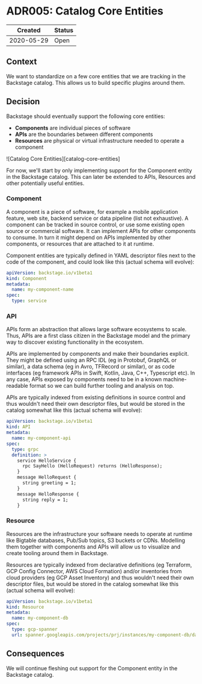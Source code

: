 # ADR005: Catalog Core Entities

| Created    | Status |
| ---------- | ------ |
| 2020-05-29 | Open   |

## Context

We want to standardize on a few core entities that we are tracking in the Backstage catalog. This allows us to build specific plugins around them.

## Decision

Backstage should eventually support the following core entities:

* **Components** are individual pieces of software
* **APIs** are the boundaries between different components
* **Resources** are physical or virtual infrastructure needed to operate a component

![Catalog Core Entities][catalog-core-entities]

For now, we'll start by only implementing support for the Component entity in the Backstage catalog. This can later be extended to APIs, Resources and other potentially useful entities.

### Component
A component is a piece of software, for example a mobile application feature, web site, backend service or data pipeline (list not exhaustive). A component can be tracked in source control, or use some existing open source or commercial software. It can implement APIs for other components to consume. In turn it might depend on APIs implemented by other components, or resources that are attached to it at runtime.

Component entities are typically defined in YAML descriptor files next to the code of the component, and could look like this (actual schema will evolve):
```yaml
apiVersion: backstage.io/v1beta1
kind: Component
metadata:
  name: my-component-name
spec:
  type: service
```

### API
APIs form an abstraction that allows large software ecosystems to scale. Thus, APIs are a first class citizen in the Backstage model and the primary way to discover existing functionality in the ecosystem.

APIs are implemented by components and make their boundaries explicit. They might be defined using an RPC IDL (eg in Protobuf, GraphQL or similar), a data schema (eg in Avro, TFRecord or similar), or as code interfaces (eg framework APIs in Swift, Kotlin, Java, C++, Typescript etc). In any case, APIs exposed by components need to be in a known machine-readable format so we can build further tooling and analysis on top.

APIs are typically indexed from existing definitions in source control and thus wouldn't need their own descriptor files, but would be stored in the catalog somewhat like this (actual schema will evolve):
```yaml
apiVersion: backstage.io/v1beta1
kind: API
metadata:
  name: my-component-api
spec:
  type: grpc
  definition: >
    service HelloService {
      rpc SayHello (HelloRequest) returns (HelloResponse);
    }
    message HelloRequest {
      string greeting = 1;
    }
    message HelloResponse {
      string reply = 1;
    }
```

### Resource
Resources are the infrastructure your software needs to operate at runtime like Bigtable databases, Pub/Sub topics, S3 buckets or CDNs. Modelling them together with components and APIs will allow us to visualize and create tooling around them in Backstage.

Resources are typically indexed from declarative definitions (eg Terraform, GCP Config Connector, AWS Cloud Formation) and/or inventories from cloud providers (eg GCP Asset Inventory) and thus wouldn't need their own descriptor files, but would be stored in the catalog somewhat like this (actual schema will evolve):
```yaml
apiVersion: backstage.io/v1beta1
kind: Resource
metadata:
  name: my-component-db
spec:
  type: gcp-spanner
  url: spanner.googleapis.com/projects/prj/instances/my-component-db/databases/my-db
```

## Consequences

We will continue fleshing out support for the Component entity in the Backstage catalog.
